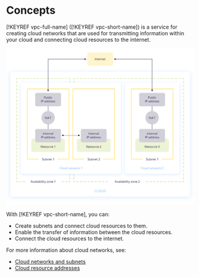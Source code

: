 # Concepts

[!KEYREF vpc-full-name] ([!KEYREF vpc-short-name]) is a service for creating cloud networks that are used for transmitting information within your cloud and connecting cloud resources to the internet.

![](../_assets/vpc-overview.png)

With [!KEYREF vpc-short-name], you can:

- Create subnets and connect cloud resources to them.
- Enable the transfer of information between the cloud resources.
- Connect the cloud resources to the internet.

For more information about cloud networks, see:

- [Cloud networks and subnets](network.md)
- [Cloud resource addresses](address.md)

